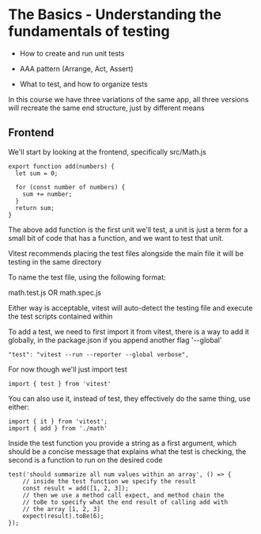 # The Basics - Understanding the fundamentals of testing

- How to create and run unit tests

- AAA pattern (Arrange, Act, Assert)

- What to test, and how to organize tests

In this course we have three variations of the same app, all three versions will recreate the same end structure, just by different means

## Frontend 

We'll start by looking at the frontend, specifically src/Math.js

```
export function add(numbers) {
  let sum = 0;

  for (const number of numbers) {
    sum += number;
  }
  return sum;
}

```

The above add function is the first unit we'll test, a unit is just a term for a small bit of code that has a function, and we want to test that unit.

Vitest recommends placing the test files alongside the main file it will be testing in the same directory

To name the test file, using the following format:

math.test.js OR math.spec.js 

Either way is acceptable, vitest will auto-detect the testing file and execute the test scripts contained within 

To add a test, we need to first import it from vitest, there is a way to add it globally, in the package.json if you append another flag '--global' 

```
"test": "vitest --run --reporter --global verbose",
```

For now though we'll just import test

```
import { test } from 'vitest'
```

You can also use it, instead of test, they effectively do the same thing, use either:

```
import { it } from 'vitest';
import { add } from './math'

```

Inside the test function you provide a string as a first argument, which should be a concise message that explains what the test is checking, the second is a function to run on the desired code 

```
test('should summarize all num values within an array', () => {
    // inside the test function we specify the result
    const result = add([1, 2, 3]);
    // then we use a method call expect, and method chain the 
    // toBe to specify what the end result of calling add with 
    // the array [1, 2, 3]
    expect(result).toBe(6);
});
```